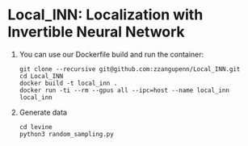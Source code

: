 # Local_INN: Localization with Invertible Neural Network


1. You can use our Dockerfile build and run the container:
    ```
    git clone --recursive git@github.com:zzangupenn/Local_INN.git
    cd Local_INN
    docker build -t local_inn .
    docker run -ti --rm --gpus all --ipc=host --name local_inn local_inn
    ```

2. Generate data
   ```
   cd levine
   python3 random_sampling.py
   ```
